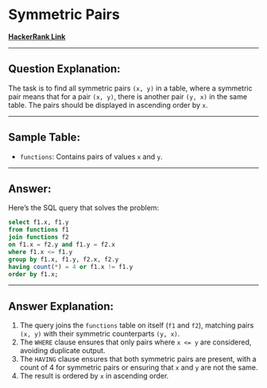 
# Symmetric Pairs
[**HackerRank Link**](https://www.hackerrank.com/challenges/symmetric-pairs?isFullScreen=true)

---

## Question Explanation:
The task is to find all symmetric pairs `(x, y)` in a table, where a symmetric pair means that for a pair `(x, y)`, there is another pair `(y, x)` in the same table. The pairs should be displayed in ascending order by `x`.

---

## Sample Table:
- `functions`: Contains pairs of values `x` and `y`.

---

## Answer:
Here’s the SQL query that solves the problem:

```sql
select f1.x, f1.y
from functions f1
join functions f2
on f1.x = f2.y and f1.y = f2.x
where f1.x <= f1.y
group by f1.x, f1.y, f2.x, f2.y
having count(*) = 4 or f1.x != f1.y
order by f1.x;
```

---

## Answer Explanation:
1. The query joins the `functions` table on itself (`f1` and `f2`), matching pairs `(x, y)` with their symmetric counterparts `(y, x)`.
2. The `WHERE` clause ensures that only pairs where `x <= y` are considered, avoiding duplicate output.
3. The `HAVING` clause ensures that both symmetric pairs are present, with a count of 4 for symmetric pairs or ensuring that `x` and `y` are not the same.
4. The result is ordered by `x` in ascending order.
